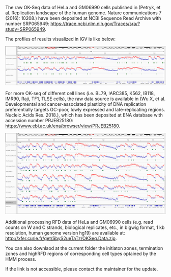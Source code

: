The raw OK-Seq data of HeLa and GM06990 cells published in (Petryk, et al. Replication landscape of the human genome. Nature communications 7 (2016): 10208.) have been deposited at NCBI Sequence Read Archive with number SRP065949: https://trace.ncbi.nlm.nih.gov/Traces/sra/?study=SRP065949.

The profiles of results visualized in IGV is like below:

![    Fig.1 1kb binsize RFD profiles for HeLa and GM06990 and the correspondaing initiation zones (IZs) by OKseqHMM. ](https://github.com/CL-CHEN-Lab/OK-Seq/blob/master/img/igv_snapshot_okseq_Hela_GM.png) 


For more OK-seq of different cell lines (i.e. BL79, IARC385, K562, IB118, IMR90, Raji, TF1, TLSE cells), the raw data source is available in (Wu X, et al. Developmental and cancer-associated plasticity of DNA replication preferentially targets GC-poor, lowly expressed and late-replicating regions. Nucleic Acids Res. 2018.), which has been deposited at ENA database with accession number PRJEB25180: https://www.ebi.ac.uk/ena/browser/view/PRJEB25180.

![    Fig.2 1kb binsize RFD profiles for different cell lines and the correspondaing initiation zones (IZs) by OKseqHMM. ](https://github.com/CL-CHEN-Lab/OK-Seq/blob/master/img/igv_snapshot_okseq_Xia_diff_cell.png) 


Additional processing RFD data of HeLa and GM06990 cells (e.g. read counts on W and C strands, biological replicates, etc., in bigwig format, 1 kb resolution, human genome version hg19) are available at: http://xfer.curie.fr/get/SbyS2ueTaTz/OKSeq.Data.zip.

You can also downlaod at the current folder the initiaton zones, termination zones and highRFD regions of corresponding cell types optained by the HMM process.

If the link is not accessible, please contact the maintainer for the update.
